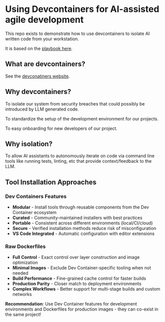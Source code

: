 # Using Devcontainers for AI-assisted agile development

This repo exists to demonstrate how to use devcontainers
to isolate AI written code from your workstation.

It is based on the [playbook here](https://github.com/mikegehard/ai-assisted-agile-development/blob/main/playbooks/ai-generated-code-execution.md).

## What are devcontainers?
See the [devconatiners website](https://containers.dev/).

## Why devcontainers?

To isolate our system from security breaches that could possibly be introduced
by LLM generated code.

To standardize the setup of the development environment for our projects.

To easy onboarding for new developers of our project.

## Why isolation?

To allow AI assistants to autonomously iterate on code via command line
tools like running tests, linting, etc that provide context/feedback
to the LLM.

## Tool Installation Approaches

### Dev Containers Features
- **Modular** - Install tools through reusable components from the Dev Container ecosystem
- **Curated** - Community-maintained installers with best practices
- **Portable** - Consistent across different environments (local/CI/cloud)
- **Secure** - Verified installation methods reduce risk of misconfiguration
- **VS Code Integrated** - Automatic configuration with editor extensions

### Raw Dockerfiles
- **Full Control** - Exact control over layer construction and image optimization
- **Minimal Images** - Exclude Dev Container-specific tooling when not needed
- **Build Performance** - Fine-grained cache control for faster builds
- **Production Parity** - Closer match to deployment environments
- **Complex Workflows** - Better support for multi-stage builds and custom networks

**Recommendation**: Use Dev Container features for development environments and Dockerfiles for production images - they can co-exist in the same project!
